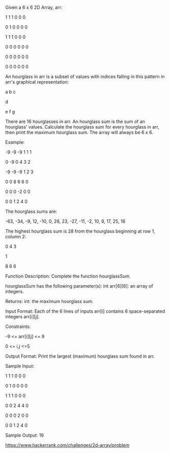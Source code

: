 Given a 6 x 6 2D Array, arr:

1 1 1 0 0 0

0 1 0 0 0 0

1 1 1 0 0 0

0 0 0 0 0 0

0 0 0 0 0 0

0 0 0 0 0 0

An hourglass in arr is a subset of values with indices falling in this pattern in
arr's graphical representation:

a b c

  d

e f g

There are 16 hourglasses in arr. An hourglass sum is the sum of an hourglass' values.
Calculate the hourglass sum for every hourglass in arr, then print the maximum hourglass sum.
The array will always be 6 x 6.

Example:

-9 -9 -9  1  1  1

 0 -9  0  4  3  2

-9 -9 -9  1  2  3

 0  0  8  6  6  0

 0  0  0 -2  0  0

 0  0  1  2  4  0

The  hourglass sums are:

-63, -34, -9, 12, -10, 0, 28, 23, -27, -11, -2, 10, 9,  17, 25, 18

The highest hourglass sum is 28 from the hourglass beginning at row 1, column 2:

0 4 3

  1

8 6 6

Function Description: Complete the function hourglassSum.

hourglassSum has the following parameter(s): int arr[6][6]: an array of integers.

Returns: int: the maximum hourglass sum.

Input Format: Each of the 6 lines of inputs arr[i] contains 6 space-separated integers arr[i][j].

Constraints:

-9 <= arr[i][j] <= 9

 0 <= i,j <=5

Output Format: Print the largest (maximum) hourglass sum found in arr.

Sample Input:

1 1 1 0 0 0

0 1 0 0 0 0

1 1 1 0 0 0

0 0 2 4 4 0

0 0 0 2 0 0

0 0 1 2 4 0

Sample Output: 19

https://www.hackerrank.com/challenges/2d-array/problem
